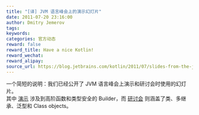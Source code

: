 ```yaml
---
title: "[译] JVM 语言峰会上的演示幻灯片"
date: 2011-07-20 23:16:00
author: Dmitry Jemerov
tags:
keywords:
categories: 官方动态
reward: false
reward_title: Have a nice Kotlin!
reward_wechat:
reward_alipay:
source_url: https://blog.jetbrains.com/kotlin/2011/07/slides-from-the-jvm-language-summit-presentations/
---
```


一个简短的说明：我们已经公开了 JVM 语言峰会上演示和研讨会时使用的幻灯片。
</br>
其中 [演示](http://confluence.jetbrains.net/download/attachments/40702623/JVMLS_talk_2011.pdf?version=1&modificationDate=1311201742425) 涉及到高阶函数和类型安全的 Builder，而 [研讨会](http://confluence.jetbrains.net/download/attachments/40702623/JVMLS_workshop_2011.pdf?version=1&modificationDate=1311201781543) 则涵盖了类、多继承、泛型和 Class objects。
